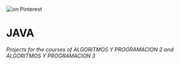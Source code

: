 ![](https://i.pinimg.com/564x/01/d9/7d/01d97d074809d49c77bc8ded6977dde4.jpg "on Pinterest")

# JAVA
*Projects for the courses of ALGORITMOS Y PROGRAMACION 2 and ALGORITMOS Y PROGRAMACION 3*
